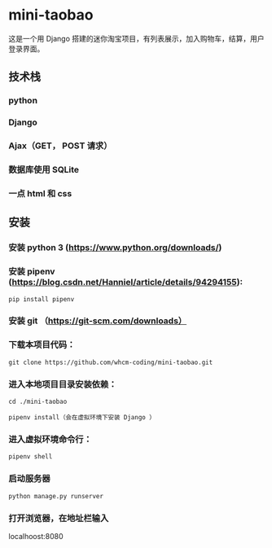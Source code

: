 # mini-taobao

这是一个用 Django 搭建的迷你淘宝项目，有列表展示，加入购物车，结算，用户登录界面。

## 技术栈
### python
### Django
### Ajax（GET， POST 请求）
### 数据库使用 SQLite
### 一点 html 和 css

## 安装
### 安装 python 3 (https://www.python.org/downloads/)
### 安装 pipenv (https://blog.csdn.net/Hanniel/article/details/94294155): 
  
   ```
   pip install pipenv
   ```
### 安装 git （https://git-scm.com/downloads）
### 下载本项目代码：
  ```
  git clone https://github.com/whcm-coding/mini-taobao.git
  ```
### 进入本地项目目录安装依赖：
  ```
  cd ./mini-taobao
  
  pipenv install（会在虚拟环境下安装 Django ）
  ``` 
### 进入虚拟环境命令行：
  ```
  pipenv shell
  ```
### 启动服务器
  ```
  python manage.py runserver
  ```
### 打开浏览器，在地址栏输入
  localhoost:8080